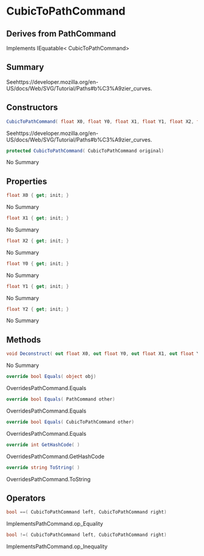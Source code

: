 # CubicToPathCommand

## Derives from PathCommand
Implements IEquatable< CubicToPathCommand>

## Summary

Seehttps://developer.mozilla.org/en-US/docs/Web/SVG/Tutorial/Paths#b%C3%A9zier_curves.
## Constructors

```c#
CubicToPathCommand( float X0, float Y0, float X1, float Y1, float X2, float Y2) 
```
Seehttps://developer.mozilla.org/en-US/docs/Web/SVG/Tutorial/Paths#b%C3%A9zier_curves.
```c#
protected CubicToPathCommand( CubicToPathCommand original) 
```
No Summary
## Properties

```c#
float X0 { get; init; } 
```
No Summary
```c#
float X1 { get; init; } 
```
No Summary
```c#
float X2 { get; init; } 
```
No Summary
```c#
float Y0 { get; init; } 
```
No Summary
```c#
float Y1 { get; init; } 
```
No Summary
```c#
float Y2 { get; init; } 
```
No Summary
## Methods

```c#
void Deconstruct( out float X0, out float Y0, out float X1, out float Y1, out float X2, out float Y2) 
```
No Summary
```c#
override bool Equals( object obj) 
```
OverridesPathCommand.Equals
```c#
override bool Equals( PathCommand other) 
```
OverridesPathCommand.Equals
```c#
override bool Equals( CubicToPathCommand other) 
```
OverridesPathCommand.Equals
```c#
override int GetHashCode( ) 
```
OverridesPathCommand.GetHashCode
```c#
override string ToString( ) 
```
OverridesPathCommand.ToString
## Operators

```c#
bool ==( CubicToPathCommand left, CubicToPathCommand right) 
```
ImplementsPathCommand.op_Equality
```c#
bool !=( CubicToPathCommand left, CubicToPathCommand right) 
```
ImplementsPathCommand.op_Inequality
